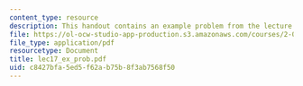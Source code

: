 ```yaml
---
content_type: resource
description: This handout contains an example problem from the lecture.
file: https://ol-ocw-studio-app-production.s3.amazonaws.com/courses/2-002-mechanics-and-materials-ii-spring-2004/c8427bfa5ed5f62ab75b8f3ab7568f50_lec17_ex_prob.pdf
file_type: application/pdf
resourcetype: Document
title: lec17_ex_prob.pdf
uid: c8427bfa-5ed5-f62a-b75b-8f3ab7568f50
---
```


